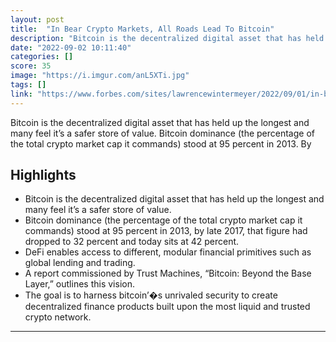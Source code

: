 ```yaml
---
layout: post
title:  "In Bear Crypto Markets, All Roads Lead To Bitcoin"
description: "Bitcoin is the decentralized digital asset that has held up the longest and many feel it’s a safer store of value. Bitcoin dominance (the percentage of the total crypto market cap it commands) stood at 95 percent in 2013. By"
date: "2022-09-02 10:11:40"
categories: []
score: 35
image: "https://i.imgur.com/anL5XTi.jpg"
tags: []
link: "https://www.forbes.com/sites/lawrencewintermeyer/2022/09/01/in-bear-crypto-markets-all-roads-lead-to-bitcoin"
---
```


Bitcoin is the decentralized digital asset that has held up the longest and many feel it’s a safer store of value. Bitcoin dominance (the percentage of the total crypto market cap it commands) stood at 95 percent in 2013. By

## Highlights

- Bitcoin is the decentralized digital asset that has held up the longest and many feel it’s a safer store of value.
- Bitcoin dominance (the percentage of the total crypto market cap it commands) stood at 95 percent in 2013, by late 2017, that figure had dropped to 32 percent and today sits at 42 percent.
- DeFi enables access to different, modular financial primitives such as global lending and trading.
- A report commissioned by Trust Machines, “Bitcoin: Beyond the Base Layer,” outlines this vision.
- The goal is to harness bitcoin’�s unrivaled security to create decentralized finance products built upon the most liquid and trusted crypto network.

---
